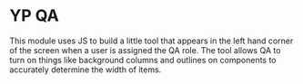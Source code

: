 # YP QA
This module uses JS to build a little tool that appears in the left hand corner of the screen when a user is assigned the QA role. 
The tool allows QA to turn on things like background columns and outlines on components to accurately determine the width of items. 
